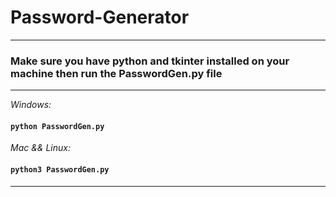 # Password-Generator

------------------------------------------------------------------------------------------------------------------------------------------------------------------

### Make sure you have python and tkinter installed on your machine then run the PasswordGen.py file

------------------------------------------------------------------------------------------------------------------------------------------------------------------

*Windows:*
 
#### ```python PasswordGen.py```

*Mac && Linux:*

#### ```python3 PasswordGen.py```

------------------------------------------------------------------------------------------------------------------------------------------------------------------
